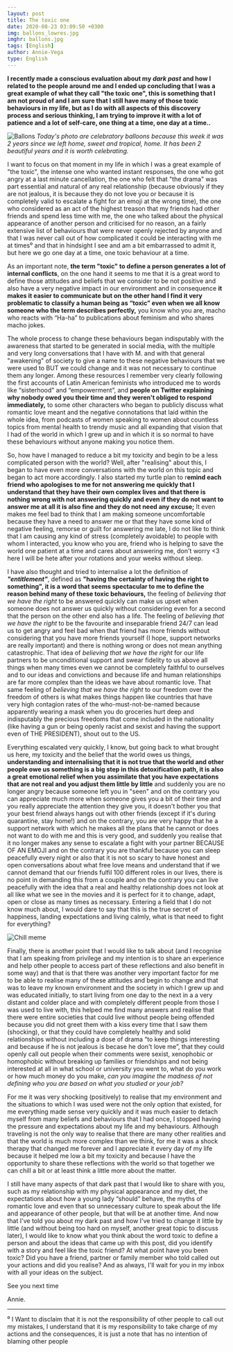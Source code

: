 ```yaml
---
layout: post
title: The toxic one
date: 2020-08-23 03:09:50 +0300
img: ballons_lowres.jpg
imghr: ballons.jpg
tags: [English]
author: Annie-Vega
type: English
---
```

**I recently made a conscious evaluation about my *dark past* and how I related to the people around me and I ended up concluding that I was a great example of what they call "the toxic one", this is something that I am not proud of and I am sure that I still have many of those toxic behaviours in my life, but as I do with all aspects of this discovery process and serious thinking, I am trying to improve it with a lot of patience and a lot of self-care, one thing at a time, one day at a time..**

![Ballons]({{site.baseurl}}/images/pages/ballons.jpg)
*Today's photo are celebratory balloons because this week it was 2 years since we left home, sweet and tropical, home. It has been 2 beautiful years and it is worth celebrating.*

I want to focus on that moment in my life in which I was a great example of "the toxic", the intense one who wanted instant responses, the one who got angry at a last minute cancellation, the one who felt that "the drama" was part essential and natural of any real relationship (because obviously if they are not jealous, it is because they do not love you or because it is completely valid to escalate a fight for an emoji at the wrong time), the one who considered as an act of the highest treason that my friends had other friends and spend less time with me, the one who talked about the physical appearance of another person and criticised for no reason, an a fairly extensive list of behaviours that were never openly rejected by anyone and that I was never call out of how complicated it could be interacting with me at times⁰ and that in hindsight I see and am a bit embarrassed to admit it, but here we go one day at a time, one toxic behaviour at a time.

As an important note, **the term "toxic" to define a person generates a lot of internal conflicts**, on the one hand it seems to me that it is a great word to define those attitudes and beliefs that we consider to be not positive and also have a very negative impact in our environment and in consequence **it makes it easier to communicate but on the other hand I find it very problematic to classify a human being as “toxic” even when we all know someone who the term describes perfectly,** you know who you are, macho who reacts with “Ha-ha” to publications about feminism and who shares macho jokes.

The whole process to change these behaviours began indisputably with the awareness that started to be generated in social media, with the multiple and very long conversations that I have with M. and with that general "awakening" of society to give a name to these negative behaviours that we were used to BUT we could change and it was not necessary to continue them any longer. Among these resources I remember very clearly following the first accounts of Latin American feminists who introduced me to words like “sisterhood” and “empowerment”, and **people on Twitter explaining why nobody owed you their time and they weren't obliged to respond immediately,** to some other characters who began to publicly discuss what romantic love meant and the negative connotations that laid within the whole idea, from podcasts of women speaking to women about countless topics from mental health to trendy music and all expanding that vision that I had of the world in which I grew up and in which it is so normal to have these behaviours without anyone making you notice them.

So, how have I managed to reduce a bit  my toxicity and begin to be a less complicated person with the world? Well, after "realising" about this, I began to have even more conversations with the world on this topic and began to act more accordingly. I also started my turtle plan to r**emind each friend who apologises to me for not answering me quickly that I understand that they have their own complex lives and that there is nothing wrong with not answering quickly and even if they do not want to answer me at all it is also fine and they do not need any excuse;** It even makes me feel bad to think that I am making someone uncomfortable because they have a need to answer me or that they have some kind of negative feeling, remorse or guilt for answering me late, I do not like to think that I am causing any kind of stress (completely avoidable) to people with whom I interacted, you know who you are, friend who is helping to save the world one patient at a time and cares about answering me, don't worry <3 here I will be hete after your rotations and your weeks without sleep.
 
I have also thought and tried to internalise a lot the definition of  ***"entitlement"***, defined as **"having the certainty of having the right to something", it is a word that seems spectacular to me to define the reason behind many of these toxic behaviours,** the feeling of *believing that we have the right* to be answered quickly can make us upset when someone does not answer us quickly without considering even for a second that the person on the other end also has a life. The feeling of *believing that we have the right* to be the favourite and inseparable friend 24/7 can lead us to get angry and feel bad when that friend has more friends without considering that you have more friends yourself (I hope, support networks are really important) and there is nothing wrong or does not mean anything catastrophic. That idea of *​​believing that we have the right* for our life partners to be unconditional support and swear fidelity to us above all things when many times even we cannot be completely faithful to ourselves and to our ideas and convictions and because life and human relationships are far more complex than the ideas we have about romantic love. That same feeling of *believing that we have the right* to our freedom over the freedom of others is what makes things happen like countries that have very high contagion rates of the who-must-not-be-named because apparently wearing a mask when you do groceries hurt deep and indisputably the precious freedoms that come included in the nationality (like having a gun or being openly racist and sexist and having the support even of THE PRESIDENT), shout out to the US.
 
Everything escalated very quickly, I know, but going back to what brought us here, my toxicity and the belief that the world owes us things, **understanding and internalising that it is not true that the world and other people owe us something is a big step in this detoxification path, it is also a great emotional relief when you assimilate that you have expectations that are not real and you adjust them little by little** and suddenly you are no longer angry because someone left you in "seen" and on the contrary you can appreciate much more when someone gives you a bit of their time and you really appreciate the attention they give you, it doesn't bother you that your best friend always hangs out with other friends (except if it's during quarantine, stay home!) and on the contrary, you are very happy that he a support network with which he makes all the plans that he cannot or does not want to do with me and this is very good, and suddenly you realise that it no longer makes any sense to escalate a fight with your partner BECAUSE OF AN EMOJI and on the contrary you are thankful because you can sleep peacefully every night or also that it is not so scary to have honest and open conversations about what free love means and understand that if we cannot demand that our friends fulfil 100 different roles in our lives, there is no point in demanding this from a couple and on the contrary you can live peacefully with the idea that a real and healthy relationship does not look at all like what we see in the movies and it is perfect for it to change, adapt, open or close as many times as necessary. Entering a field that I do not know much about, I would dare to say that this is the true secret of happiness, landing expectations and living calmly, what is that need to fight for everything?

![Chill meme]({{site.baseurl}}/images/pages/chill.jpg)

Finally, there is another point that I would like to talk about (and I recognise that I am speaking from privilege and my intention is to share an experience and help other people to access part of these reflections and also benefit in some way) and that is that there was another very important factor for me to be able to realise many of these attitudes and begin to change and that was to leave my known environment and the society in which I grew up and was educated initially, to start living from one day to the next in a a very distant and colder place and with completely different people from those I was used to live with, this helped me find many answers and realise that there were entire societies that could live without people being offended because you did not greet them with a kiss every time that I saw them (shocking), or that they could have completely healthy and solid relationships without including a dose of drama “to keep things interesting and because if he is not jealous is becase he don't love me”, that they could openly call out people when their comments were sexist, xenophobic or homophobic without breaking up families or friendships and not being interested at all in what school or university you went to, what do you work or how much money do you make, *can you imagine the madness of not defining who you are based on what you studied or your job?*
 
For me it was very shocking (positively) to realise that my environment and the situations to which I was used were not the only option that existed, for me everything made sense very quickly and it was much easier to detach myself from many beliefs and behaviours that I had once, I stopped having the pressure and expectations about my life and my behaviours. Although traveling is not the only way to realise that there are many other realities and that the world is much more complex than we think, for me it was a shock therapy that changed me forever and I appreciate it every day of my life because it helped me low a bit my toxicity and because I have the opportunity to share these reflections with the world so that together we can chill a bit or at least think a little more about the matter.

I still have many aspects of that dark past that I would like to share with you, such as my relationship with my physical appearance and my diet, the expectations about how a young lady “should” behave, the myths of romantic love and even that so unnecessary culture to speak about the life and appearance of other people, but that will be at another time. And now that I've told you about my dark past and how I've tried to change it little by little (and without being too hard on myself, another great topic to discuss later), I would like to know what you think about the word toxic to define a person and about the ideas that came up with this post, did you identify with a story and feel like the toxic friend? At what point have you been toxic? Did you have a friend, partner or family member who told called out your actions and did you realise? And as always, I'll wait for you in my inbox with all your ideas on the subject.
 
See you next time
 
Annie.

***

⁰ I Want to disclaim that it is not the responsibility of other people to call out my mistakes, I understand that it is my responsibility to take charge of my actions and the consequences, it is just a note that has no intention of blaming other people
